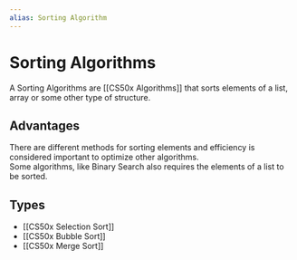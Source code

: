 ```yaml
---
alias: Sorting Algorithm
---
```


# Sorting Algorithms
A Sorting Algorithms are [[CS50x Algorithms]] that sorts elements of a list, array or some other type of structure.  

## Advantages
There are different methods for sorting elements and efficiency is considered important to optimize other algorithms.  
Some algorithms, like Binary Search also requires the elements of a list to be sorted.

## Types 
- [[CS50x Selection Sort]]
- [[CS50x Bubble Sort]]
- [[CS50x Merge Sort]]
